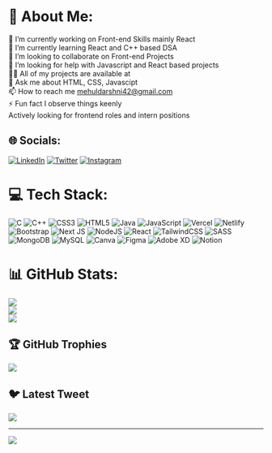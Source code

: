 # 💫 About Me:
🔭 I’m currently working on Front-end Skills mainly React<br>🌱 I’m currently learning React and C++ based DSA<br>👯 I’m looking to collaborate on Front-end Projects<br>🤝 I’m looking for help with Javascript and React based projects<br>👨‍💻 All of my projects are available at <br>💬 Ask me about HTML, CSS, Javascipt<br>📫 How to reach me mehuldarshni42@gmail.com<br>⚡ Fun fact I observe things keenly <br> Actively looking for frontend roles and intern positions <br>


## 🌐 Socials:
[![LinkedIn](https://img.shields.io/badge/LinkedIn-0077B5?style=for-the-badge&logo=linkedin&logoColor=white)](https://linkedin.com/in/mehul-darshni) [![Twitter](https://img.shields.io/badge/Twitter-1DA1F2?style=for-the-badge&logo=twitter&logoColor=white)](https://twitter.com/Mehul_10_D)  [![Instagram](https://img.shields.io/badge/Instagram-E4405F?style=for-the-badge&logo=instagram&logoColor=white)](https://www.instagram.com/mehul_10_d/) 
# 💻 Tech Stack:
![C](https://img.shields.io/badge/c-%2300599C.svg?style=for-the-badge&logo=c&logoColor=white) ![C++](https://img.shields.io/badge/c++-%2300599C.svg?style=for-the-badge&logo=c%2B%2B&logoColor=white) ![CSS3](https://img.shields.io/badge/css3-%231572B6.svg?style=for-the-badge&logo=css3&logoColor=white) ![HTML5](https://img.shields.io/badge/html5-%23E34F26.svg?style=for-the-badge&logo=html5&logoColor=white) ![Java](https://img.shields.io/badge/java-%23ED8B00.svg?style=for-the-badge&logo=java&logoColor=white) ![JavaScript](https://img.shields.io/badge/javascript-%23323330.svg?style=for-the-badge&logo=javascript&logoColor=%23F7DF1E) ![Vercel](https://img.shields.io/badge/vercel-%23000000.svg?style=for-the-badge&logo=vercel&logoColor=white) ![Netlify](https://img.shields.io/badge/netlify-%23000000.svg?style=for-the-badge&logo=netlify&logoColor=#00C7B7) ![Bootstrap](https://img.shields.io/badge/bootstrap-%23563D7C.svg?style=for-the-badge&logo=bootstrap&logoColor=white) ![Next JS](https://img.shields.io/badge/Next-black?style=for-the-badge&logo=next.js&logoColor=white) ![NodeJS](https://img.shields.io/badge/node.js-6DA55F?style=for-the-badge&logo=node.js&logoColor=white) ![React](https://img.shields.io/badge/react-%2320232a.svg?style=for-the-badge&logo=react&logoColor=%2361DAFB) ![TailwindCSS](https://img.shields.io/badge/tailwindcss-%2338B2AC.svg?style=for-the-badge&logo=tailwind-css&logoColor=white) ![SASS](https://img.shields.io/badge/SASS-hotpink.svg?style=for-the-badge&logo=SASS&logoColor=white) ![MongoDB](https://img.shields.io/badge/MongoDB-%234ea94b.svg?style=for-the-badge&logo=mongodb&logoColor=white) ![MySQL](https://img.shields.io/badge/mysql-%2300f.svg?style=for-the-badge&logo=mysql&logoColor=white) ![Canva](https://img.shields.io/badge/Canva-%2300C4CC.svg?style=for-the-badge&logo=Canva&logoColor=white) 	![Figma](https://img.shields.io/badge/figma-%23F24E1E.svg?style=for-the-badge&logo=figma&logoColor=white) ![Adobe XD](https://img.shields.io/badge/Adobe%20XD-470137?style=for-the-badge&logo=Adobe%20XD&logoColor=#FF61F6) ![Notion](https://img.shields.io/badge/Notion-%23000000.svg?style=for-the-badge&logo=notion&logoColor=white)
# 📊 GitHub Stats:
![](https://github-readme-stats.vercel.app/api?username=Cypher1002&theme=dark&hide_border=false&include_all_commits=true&count_private=true)<br/>
![](https://github-readme-streak-stats.herokuapp.com/?user=Cypher1002&theme=dark&hide_border=false)<br/>
![](https://github-readme-stats.vercel.app/api/top-langs/?username=Cypher1002&theme=dark&hide_border=false&include_all_commits=true&count_private=true&layout=compact)

## 🏆 GitHub Trophies
![](https://github-profile-trophy.vercel.app/?username=Cypher1002&theme=radical&no-frame=false&no-bg=true&margin-w=4)

## 🐦 Latest Tweet
[![](https://gtce.itsvg.in/api?username=Mehul_10_D)](https://github.com/VishwaGauravIn/github-twitter-card-embed)

---
[![](https://visitcount.itsvg.in/api?id=Cypher1002&icon=0&color=0)](https://visitcount.itsvg.in)

<!-- Proudly created with GPRM ( https://gprm.itsvg.in ) -->

